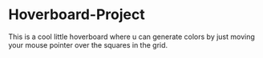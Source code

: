 # Hoverboard-Project
This is a cool little hoverboard where u can generate colors by just moving your mouse pointer over the squares in the grid.
